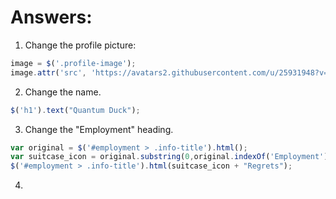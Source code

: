 # Answers:

1. Change the profile picture:
```javascript
image = $('.profile-image');
image.attr('src', 'https://avatars2.githubusercontent.com/u/25931948?v=3&s=460');
```

2. Change the name.
```javascript
$('h1').text("Quantum Duck");
```

3. Change the "Employment" heading.
```javascript
var original = $('#employment > .info-title').html();
var suitcase_icon = original.substring(0,original.indexOf('Employment'));
$('#employment > .info-title').html(suitcase_icon + "Regrets");
```

4. 
```javascript

```
